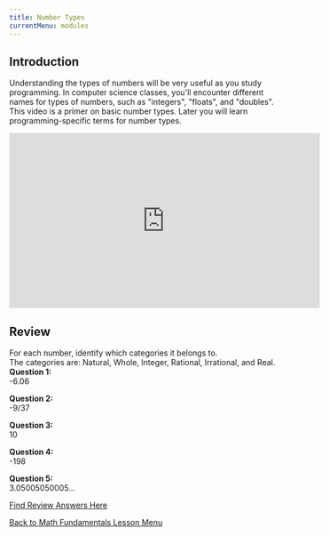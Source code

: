 ```yaml
---
title: Number Types
currentMenu: modules
---
```


## Introduction  

Understanding the types of numbers will be very useful as you study programming. In computer science classes, you'll encounter different names for types of numbers, such as "integers", "floats", and "doubles". This video is a primer on basic number types. Later you will learn programming-specific terms for number types.

<div class="youtube-wrapper"><iframe width="560" height="315" src="https://www.youtube.com/embed/9orS7coe2WI?rel=0" frameborder="0" allowfullscreen></iframe></div>

## Review  
For each number, identify which categories it belongs to.  
The categories are: Natural, Whole, Integer, Rational, Irrational, and Real.  
**Question 1:**  
-6.06  

**Question 2:**  
-9/37  

**Question 3:**  
10  

**Question 4:**  
-198  

**Question 5:**  
3.05005050005...  

[Find Review Answers Here](../../ANSWERS.md)  

[Back to Math Fundamentals Lesson Menu](../)